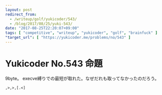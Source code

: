 ```yaml
---
layout: post
redirect_from:
  - /writeup/golf/yukicoder/543/
  - /blog/2017/08/25/yuki-543/
date: "2017-08-25T22:20:07+09:00"
tags: [ "competitive", "writeup", "yukicoder", "golf", "brainfuck" ]
"target_url": [ "https://yukicoder.me/problems/no/543" ]
---
```


# Yukicoder No.543 命題

$9$byte。
execve縛りでの最短が取れた。なぜだれも取ってなかったのだろう。

``` brainfuck
,>,>,[.<]
```
